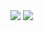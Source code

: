 <img src="https://github-readme-stats.vercel.app/api?username=sosuisen&show_icons=true&theme=cobalt" />
<img src="https://github-readme-stats.vercel.app/api/top-langs/?username=sosuisen&layout=compact&theme=cobalt" />
